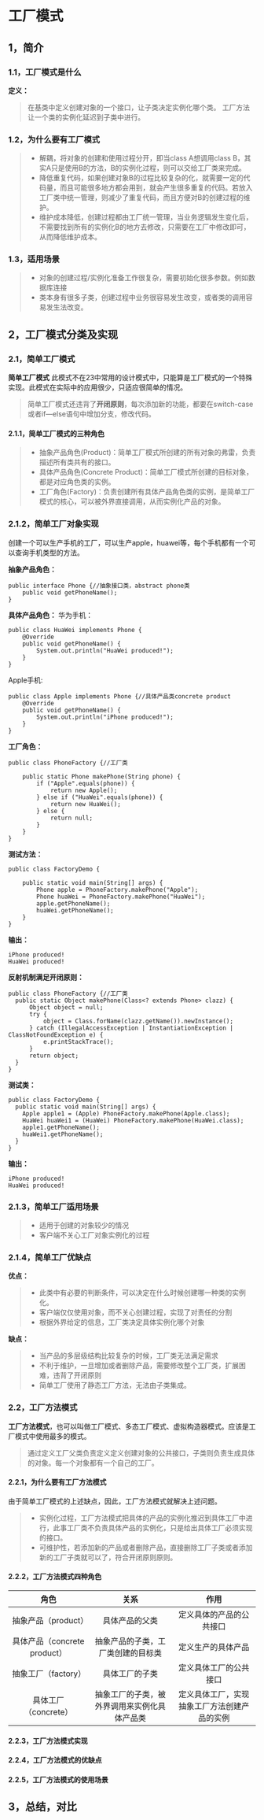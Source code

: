 # 工厂模式

## 1，简介
### 1.1，工厂模式是什么
**定义：**
> 在基类中定义创建对象的一个接口，让子类决定实例化哪个类。
工厂方法让一个类的实例化延迟到子类中进行。

### 1.2，为什么要有工厂模式

> - 解耦，将对象的创建和使用过程分开，即当class A想调用class B，其实A只是使用B的方法，B的实例化过程，则可以交给工厂类来完成。
> - 降低重复代码，如果创建对象B的过程比较复杂的化，就需要一定的代码量，而且可能很多地方都会用到，就会产生很多重复的代码。若放入工厂类中统一管理，则减少了重复代码，而且方便对B的创建过程的维护。
> -  维护成本降低，创建过程都由工厂统一管理，当业务逻辑发生变化后，不需要找到所有的实例化B的地方去修改，只需要在工厂中修改即可，从而降低维护成本。

### 1.3，适用场景
> - 对象的创建过程/实例化准备工作很复杂，需要初始化很多参数。例如数据库连接
> - 类本身有很多子类，创建过程中业务很容易发生改变，或者类的调用容易发生法改变。

## 2，工厂模式分类及实现

### 2.1，简单工厂模式
**简单工厂模式**
此模式不在23中常用的设计模式中，只能算是工厂模式的一个特殊实现。此模式在实际中的应用很少，只适应很简单的情况。
> 简单工厂模式还违背了**开闭原则**，每次添加新的功能，都要在switch-case或者if—else语句中增加分支，修改代码。

#### 2.1.1，简单工厂模式的三种角色
> - 抽象产品角色(Product)：简单工厂模式所创建的所有对象的弗雷，负责描述所有类共有的接口。
> - 具体产品角色(Concrete Product)：简单工厂模式所创建的目标对象，都是对应角色类的实例。
> - 工厂角色(Factory)：负责创建所有具体产品角色类的实例，是简单工厂模式的核心，可以被外界直接调用，从而实例化产品的对象。

### 2.1.2，简单工厂对象实现
创建一个可以生产手机的工厂，可以生产apple，huawei等，每个手机都有一个可以查询手机类型的方法。

**抽象产品角色：**
```
public interface Phone {//抽象接口类，abstract phone类
    public void getPhoneName();
}
```

**具体产品角色：**
华为手机：
```
public class HuaWei implements Phone {
    @Override
    public void getPhoneName() {
        System.out.println("HuaWei produced!");
    }
}
```
Apple手机:
```
public class Apple implements Phone {//具体产品类concrete product
    @Override
    public void getPhoneName() {
        System.out.println("iPhone produced!");
    }
}
```

**工厂角色：**
```
public class PhoneFactory {//工厂类

    public static Phone makePhone(String phone) {
        if ("Apple".equals(phone)) {
            return new Apple();
        } else if ("HuaWei".equals(phone)) {
            return new HuaWei();
        } else {
            return null;
        }
    }
}
```

**测试方法：**
```
public class FactoryDemo {

    public static void main(String[] args) {
        Phone apple = PhoneFactory.makePhone("Apple");
        Phone huaWei = PhoneFactory.makePhone("HuaWei");
        apple.getPhoneName();
        huaWei.getPhoneName();
    }
}
```

**输出：**
```
iPhone produced!
HuaWei produced!
```

**反射机制满足开闭原则：**
```
public class PhoneFactory {//工厂类
  public static Object makePhone(Class<? extends Phone> clazz) {
      Object object = null;
      try {
          object = Class.forName(clazz.getName()).newInstance();
      } catch (IllegalAccessException | InstantiationException | ClassNotFoundException e) {
          e.printStackTrace();
      }
      return object;
  }
}

```
**测试类：**
```
public class FactoryDemo {
  public static void main(String[] args) {
    Apple apple1 = (Apple) PhoneFactory.makePhone(Apple.class);
    HuaWei huaWei1 = (HuaWei) PhoneFactory.makePhone(HuaWei.class);
    apple1.getPhoneName();
    huaWei1.getPhoneName();
  }
}
```

**输出：**
```
iPhone produced!
HuaWei produced!
```

### 2.1.3，简单工厂适用场景
> - 适用于创建的对象较少的情况
> - 客户端不关心工厂对象实例化的过程
### 2.1.4，简单工厂优缺点
**优点：**
> - 此类中有必要的判断条件，可以决定在什么时候创建哪一种类的实例化。
> - 客户端仅仅使用对象，而不关心创建过程，实现了对责任的分割
> - 根据外界给定的信息，工厂类决定具体实例化哪个对象

**缺点：**
> - 当产品的多层级结构比较复杂的时候，工厂类无法满足需求
> - 不利于维护，一旦增加或者删除产品，需要修改整个工厂类，扩展困难，违背了开闭原则
> - 简单工厂使用了静态工厂方法，无法由子类集成。


### 2.2，工厂方法模式
**工厂方法模式**，也可以叫做工厂模式、多态工厂模式、虚拟构造器模式。应该是工厂模式中使用最多的模式。
> 通过定义工厂父类负责定义定义创建对象的公共接口，子类则负责生成具体的对象。每一个对象都有一个自己的工厂。

#### 2.2.1，为什么要有工厂方法模式
由于简单工厂模式的上述缺点，因此，工厂方法模式就解决上述问题。
> - 实例化过程，工厂方法模式把具体的产品的实例化推迟到具体工厂中进行，此事工厂类不负责具体产品的实例化，只是给出具体工厂必须实现的接口。
> - 可维护性，若添加新的产品或者删除产品，直接删除工厂子类或者添加新的工厂子类就可以了，符合开闭原则原则。

#### 2.2.2，工厂方法模式四种角色
角色 | 关系 | 作用 
:-: | :-: | :-: 
抽象产品（product） | 具体产品的父类 | 定义具体的产品的公共接口
具体产品（concrete product）|抽象产品的子类，工厂类创建的目标类 | 定义生产的具体产品| 
抽象工厂（factory）|具体工厂的子类 |定义具体工厂的公共接口 |
具体工厂（concrete）| 抽象工厂的子类，被外界调用来实例化具体产品类| 定义具体工厂，实现抽象工厂方法创建产品的实例|


#### 2.2.3，工厂方法模式实现

#### 2.2.4，工厂方法模式的优缺点

#### 2.2.5，工厂方法模式的使用场景


## 3，总结，对比